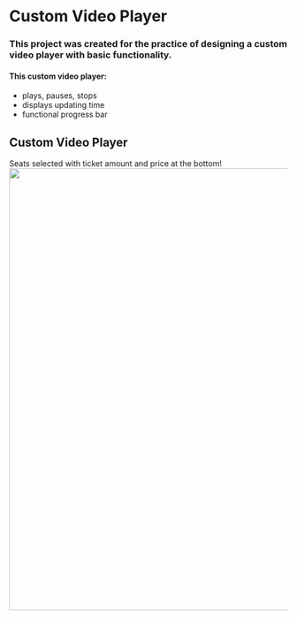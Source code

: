 # Custom Video Player

### This project was created for the practice of designing a custom video player with basic functionality.

#### This custom video player:

- plays, pauses, stops
- displays updating time
- functional progress bar

## Custom Video Player

Seats selected with ticket amount and price at the bottom!
<img src="https://imgur.com/jPwrRGF.png" width="800">
